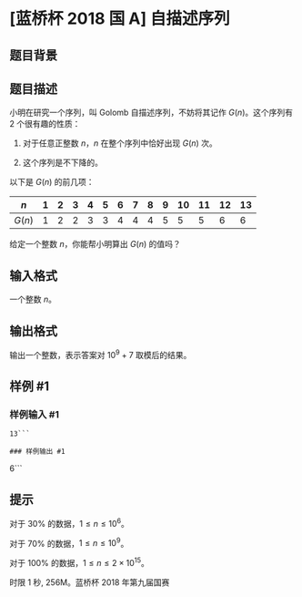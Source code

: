 # [蓝桥杯 2018 国 A] 自描述序列

## 题目背景



## 题目描述

小明在研究一个序列，叫 Golomb 自描述序列，不妨将其记作 ${G(n)}$。这个序列有 $2$ 个很有趣的性质：

1. 对于任意正整数 $n$，$n$ 在整个序列中恰好出现 $G(n)$ 次。

2. 这个序列是不下降的。

以下是 $G(n)$ 的前几项：

$n$|1|2|3|4|5|6|7|8|9|10|11|12|13
-|-|-|-|-|-|-|-|-|-|-|-|-|-
$G(n)$|1|2|2|3|3|4|4|4|5|5|5|6|6

给定一个整数 $n$，你能帮小明算出 $G(n)$ 的值吗？

## 输入格式

一个整数 $n$。

## 输出格式

输出一个整数，表示答案对 $10^9+7$ 取模后的结果。

## 样例 #1

### 样例输入 #1
```
13```

### 样例输出 #1

```
6```

## 提示

对于 $30\%$ 的数据，$1 \le n \le 10^6$。

对于 $70\%$ 的数据，$1 \le n \le 10^9$。

对于 $100\%$ 的数据，$1 \le n \le 2\times 10^{15}$。

时限 1 秒, 256M。蓝桥杯 2018 年第九届国赛
